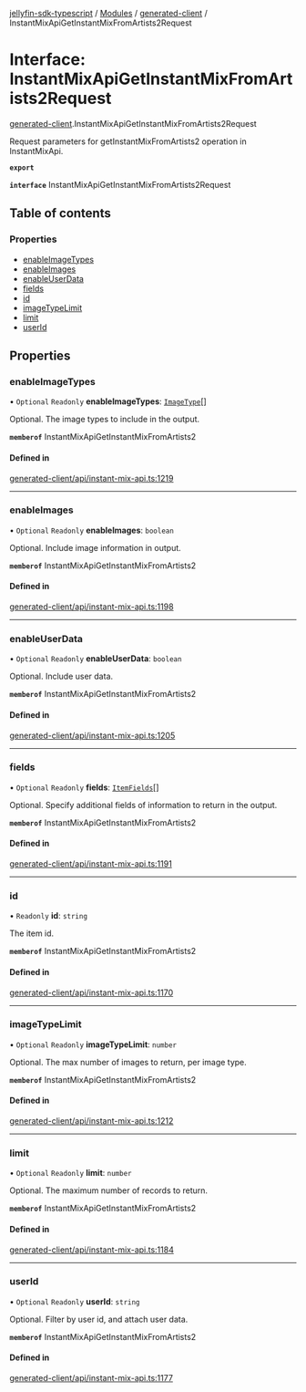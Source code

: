 [jellyfin-sdk-typescript](../README.md) / [Modules](../modules.md) / [generated-client](../modules/generated_client.md) / InstantMixApiGetInstantMixFromArtists2Request

# Interface: InstantMixApiGetInstantMixFromArtists2Request

[generated-client](../modules/generated_client.md).InstantMixApiGetInstantMixFromArtists2Request

Request parameters for getInstantMixFromArtists2 operation in InstantMixApi.

**`export`**

**`interface`** InstantMixApiGetInstantMixFromArtists2Request

## Table of contents

### Properties

- [enableImageTypes](generated_client.InstantMixApiGetInstantMixFromArtists2Request.md#enableimagetypes)
- [enableImages](generated_client.InstantMixApiGetInstantMixFromArtists2Request.md#enableimages)
- [enableUserData](generated_client.InstantMixApiGetInstantMixFromArtists2Request.md#enableuserdata)
- [fields](generated_client.InstantMixApiGetInstantMixFromArtists2Request.md#fields)
- [id](generated_client.InstantMixApiGetInstantMixFromArtists2Request.md#id)
- [imageTypeLimit](generated_client.InstantMixApiGetInstantMixFromArtists2Request.md#imagetypelimit)
- [limit](generated_client.InstantMixApiGetInstantMixFromArtists2Request.md#limit)
- [userId](generated_client.InstantMixApiGetInstantMixFromArtists2Request.md#userid)

## Properties

### enableImageTypes

• `Optional` `Readonly` **enableImageTypes**: [`ImageType`](../enums/generated_client.ImageType.md)[]

Optional. The image types to include in the output.

**`memberof`** InstantMixApiGetInstantMixFromArtists2

#### Defined in

[generated-client/api/instant-mix-api.ts:1219](https://github.com/thornbill/jellyfin-sdk-typescript/blob/46678c1/src/generated-client/api/instant-mix-api.ts#L1219)

___

### enableImages

• `Optional` `Readonly` **enableImages**: `boolean`

Optional. Include image information in output.

**`memberof`** InstantMixApiGetInstantMixFromArtists2

#### Defined in

[generated-client/api/instant-mix-api.ts:1198](https://github.com/thornbill/jellyfin-sdk-typescript/blob/46678c1/src/generated-client/api/instant-mix-api.ts#L1198)

___

### enableUserData

• `Optional` `Readonly` **enableUserData**: `boolean`

Optional. Include user data.

**`memberof`** InstantMixApiGetInstantMixFromArtists2

#### Defined in

[generated-client/api/instant-mix-api.ts:1205](https://github.com/thornbill/jellyfin-sdk-typescript/blob/46678c1/src/generated-client/api/instant-mix-api.ts#L1205)

___

### fields

• `Optional` `Readonly` **fields**: [`ItemFields`](../enums/generated_client.ItemFields.md)[]

Optional. Specify additional fields of information to return in the output.

**`memberof`** InstantMixApiGetInstantMixFromArtists2

#### Defined in

[generated-client/api/instant-mix-api.ts:1191](https://github.com/thornbill/jellyfin-sdk-typescript/blob/46678c1/src/generated-client/api/instant-mix-api.ts#L1191)

___

### id

• `Readonly` **id**: `string`

The item id.

**`memberof`** InstantMixApiGetInstantMixFromArtists2

#### Defined in

[generated-client/api/instant-mix-api.ts:1170](https://github.com/thornbill/jellyfin-sdk-typescript/blob/46678c1/src/generated-client/api/instant-mix-api.ts#L1170)

___

### imageTypeLimit

• `Optional` `Readonly` **imageTypeLimit**: `number`

Optional. The max number of images to return, per image type.

**`memberof`** InstantMixApiGetInstantMixFromArtists2

#### Defined in

[generated-client/api/instant-mix-api.ts:1212](https://github.com/thornbill/jellyfin-sdk-typescript/blob/46678c1/src/generated-client/api/instant-mix-api.ts#L1212)

___

### limit

• `Optional` `Readonly` **limit**: `number`

Optional. The maximum number of records to return.

**`memberof`** InstantMixApiGetInstantMixFromArtists2

#### Defined in

[generated-client/api/instant-mix-api.ts:1184](https://github.com/thornbill/jellyfin-sdk-typescript/blob/46678c1/src/generated-client/api/instant-mix-api.ts#L1184)

___

### userId

• `Optional` `Readonly` **userId**: `string`

Optional. Filter by user id, and attach user data.

**`memberof`** InstantMixApiGetInstantMixFromArtists2

#### Defined in

[generated-client/api/instant-mix-api.ts:1177](https://github.com/thornbill/jellyfin-sdk-typescript/blob/46678c1/src/generated-client/api/instant-mix-api.ts#L1177)
